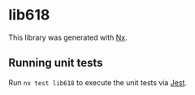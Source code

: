 # lib618

This library was generated with [Nx](https://nx.dev).

## Running unit tests

Run `nx test lib618` to execute the unit tests via [Jest](https://jestjs.io).
